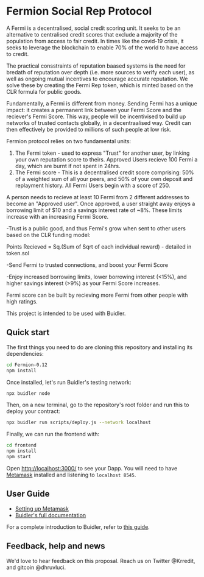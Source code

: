 # Fermion Social Rep Protocol

A Fermi is a decentralised, social credit scoring unit. It seeks to be an alternative to centralised credit scores that exclude a majority of the population from access to fair credit. In times like the covid-19 crisis, it seeks to leverage the blockchain to enable 70% of the world to have access to credit. 

The practical consstraints of reputation baased systems is the need for bredath of reputation over depth (i.e. more sources to verify each user), as well as ongoing mutual incentives to encourage accurate reputation. We solve these by creating the Fermi Rep token, which is minted based on the CLR formula for public goods.

Fundamentally, a Fermi is different from money. Sending Fermi has a unique impact: it creates a permanent link between your Fermi Score and the reciever's Fermi Score. This way, people will be incentivised to build up networks of trusted contacts globally, in a decentraalised way. Credit can then effectively be provided to millions of such people at low risk.

Fermion protocol relies on two fundamental units:
1. The Fermi token - used to express "Trust" for another user, by linking your own reputation score to theirs. Approved Users recieve 100 Fermi a day, which are burnt if not spent in 24hrs.
2. The Fermi score - This is a decentralised credit score comprising: 50% of a weighted sum of all your peers, and 50% of your own deposit and replayment history. All Fermi Users begin with a score of 250.

A person needs to recieve at least 10 Fermi from 2 different addresses to become an "Approved user". Once approved, a user straight away enjoys a borrowing limit of $10 and a savings interest rate of ~8%. These limits increase with an increasing Fermi Score.

-Trust is a public good, and thus Fermi's grow when sent to other users based on the CLR funding model:

Points Recieved = Sq.(Sum of Sqrt of each individual reward) - detailed in token.sol

-Send Fermi to trusted connections, and boost your Fermi Score

-Enjoy increased borrowing limits, lower borrowing interest (<15%), and higher savings interest (>9%) as your Fermi Score increases.

Fermi score can be built by recieving more Fermi from other people with high ratings. 

This project is intended to be used with Buidler.

## Quick start

The first things you need to do are cloning this repository and installing its
dependencies:

```sh
cd Fermion-0.12
npm install
```

Once installed, let's run Buidler's testing network:

```sh
npx buidler node
```

Then, on a new terminal, go to the repository's root folder and run this to
deploy your contract:

```sh
npx buidler run scripts/deploy.js --network localhost
```

Finally, we can run the frontend with:

```sh
cd frontend
npm install
npm start
```

Open [http://localhost:3000/](http://localhost:3000/) to see your Dapp. You will
need to have [Metamask](http://metamask.io) installed and listening to
`localhost 8545`.

## User Guide

- [Setting up Metamask](http://buidler.dev/tutorial/8-frontend/#setting-up-metamask)
- [Buidler's full documentation](https://buidler.dev/getting-started/)

For a complete introduction to Buidler, refer to [this guide](https://buidler.dev/getting-started/#overview).


## Feedback, help and news

We'd love to hear feedback on this proposal. Reach us on Twitter @Krredit, and gitcoin @dhruvluci.


